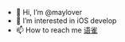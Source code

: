 - 👋 Hi, I’m @maylover
- 👀 I’m interested in iOS develop
- 📫 How to reach me [语雀](https://www.yuque.com/maylover/)

